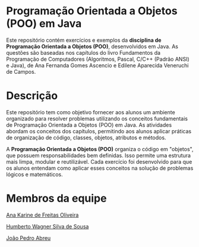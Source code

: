 # Programação Orientada a Objetos (POO) em Java
Este repositório contém exercícios e exemplos da **disciplina de Programação Orientada a Objetos (POO)**, desenvolvidos em Java. As questões são baseadas nos capítulos do livro Fundamentos da Programação de Computadores (Algoritmos, Pascal, C/C++ (Padrão ANSI) e Java), de Ana Fernanda Gomes Ascencio e Edilene Aparecida Veneruchi de Campos.

# Descrição
Este repositório tem como objetivo fornecer aos alunos um ambiente organizado para resolver problemas utilizando os conceitos fundamentais de Programação Orientada a Objetos (POO) em Java. As atividades abordam os conceitos dos capítulos, permitindo aos alunos aplicar práticas de organização de código, classes, objetos, atributos e métodos.

A **Programação Orientada a Objetos (POO)** organiza o código em "objetos", que possuem responsabilidades bem definidas. Isso permite uma estrutura mais limpa, modular e reutilizável. Cada exercício foi desenvolvido para que os alunos entendam como aplicar esses conceitos na solução de problemas lógicos e matemáticos.

# Membros da equipe
[Ana Karine de Freitas Oliveira](https://github.com/akarinela)

[Humberto Wagner Silva de Sousa](https://github.com/1bertoW)

[João Pedro Abreu](https://github.com/ByJoao1)
